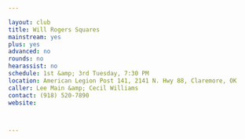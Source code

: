 ```yaml
---

layout: club
title: Will Rogers Squares
mainstream: yes
plus: yes
advanced: no
rounds: no
hearassist: no
schedule: 1st &amp; 3rd Tuesday, 7:30 PM
location: American Legion Post 141, 2141 N. Hwy 88, Claremore, OK
caller: Lee Main &amp; Cecil Williams
contact: (918) 520-7890
website: 



---
```


